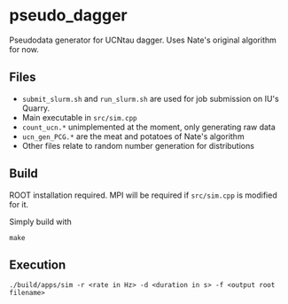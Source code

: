 # pseudo_dagger
Pseudodata generator for UCNtau dagger. Uses Nate's original algorithm for now.

## Files
* `submit_slurm.sh` and `run_slurm.sh` are used for job submission on IU's Quarry.
* Main executable in `src/sim.cpp`
* `count_ucn.*` unimplemented at the moment, only generating raw data
* `ucn_gen_PCG.*` are the meat and potatoes of Nate's algorithm
* Other files relate to random number generation for distributions

## Build

ROOT installation required. MPI will be required if `src/sim.cpp` is modified for it.

Simply build with
```
make
```

## Execution

```
./build/apps/sim -r <rate in Hz> -d <duration in s> -f <output root filename>
```
